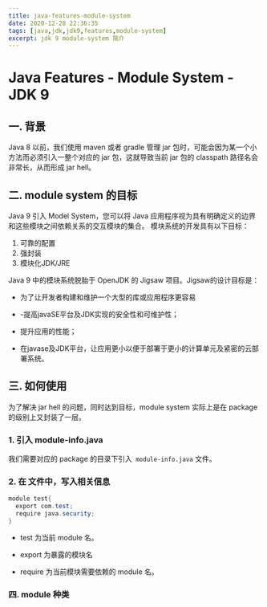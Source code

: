 ```yaml
---
title: java-features-module-system
date: 2020-12-28 22:36:35
tags: [java,jdk,jdk9,features,module-system]
excerpt: jdk 9 module-system 简介
---
```


# Java Features - Module System -JDK 9

## 一. 背景
Java 8 以前，我们使用 maven 或者 gradle 管理 jar 包时，可能会因为某一个小方法而必须引入一整个对应的 jar 包，这就导致当前 jar 包的 classpath 路径名会非常长，从而形成 jar hell。

## 二. module system 的目标
Java 9 引入 Model System，您可以将 Java 应用程序视为具有明确定义的边界和这些模块之间依赖关系的交互模块的集合。 模块系统的开发具有以下目标：

1. 可靠的配置
2. 强封装
3. 模块化JDK/JRE

Java 9 中的模块系统脱胎于 OpenJDK 的 Jigsaw 项目。Jigsaw的设计目标是：

- 为了让开发者构建和维护一个大型的库或应用程序更容易

- -提高javaSE平台及JDK实现的安全性和可维护性；

- 提升应用的性能；

- 在javase及JDK平台，让应用更小以便于部署于更小的计算单元及紧密的云部署系统。

## 三. 如何使用

为了解决 jar hell 的问题，同时达到目标，module system 实际上是在 package 的级别上又封装了一层。

### 1. 引入 module-info.java
我们需要对应的 package 的目录下引入` module-info.java` 文件。

### 2. 在 文件中，写入相关信息

```java
module test{
  export com.test;
  require java.security;
}
```

- test  为当前 module 名。

- export 为暴露的模块名

- require  为当前模块需要依赖的 module 名。

### 四. module 种类
